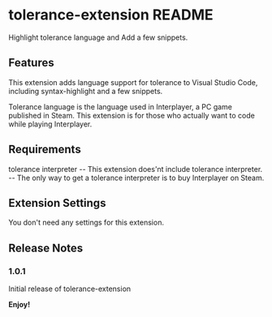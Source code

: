 # tolerance-extension README

Highlight tolerance language and Add a few snippets.

## Features

This extension adds language support for tolerance to Visual Studio Code,
including syntax-highlight and a few snippets.

Tolerance language is the language used in Interplayer, a PC game published in Steam.
This extension is for those who actually want to code while playing Interplayer.

## Requirements

tolerance interpreter
-- This extension does'nt include tolerance interpreter.
-- The only way to get a tolerance interpreter is to buy Interplayer on Steam.

## Extension Settings

You don't need any settings for this extension.

## Release Notes
### 1.0.1

Initial release of tolerance-extension


**Enjoy!**
